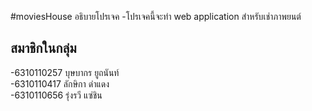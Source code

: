 #moviesHouse
อธิบายโปรเจค
  -โปรเจคนี้จะทำ web application สำหรับเช่าภาพยนต์


  
<h2>สมาชิกในกลุ่ม</h2>
-6310110257 บุษบากร ยูถนันท์</br>
-6310110417 ลักษิกา ดำแดง</br>
-6310110656 รุ่งรวี แซ่ชิน
